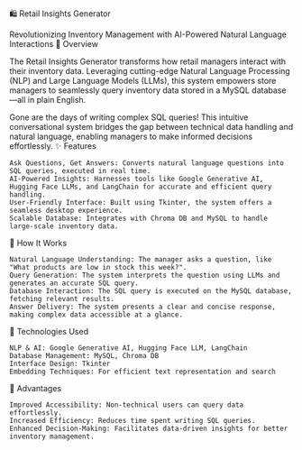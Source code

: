 🛍️ Retail Insights Generator

Revolutionizing Inventory Management with AI-Powered Natural Language Interactions
🌟 Overview

The Retail Insights Generator transforms how retail managers interact with their inventory data. Leveraging cutting-edge Natural Language Processing (NLP) and Large Language Models (LLMs), this system empowers store managers to seamlessly query inventory data stored in a MySQL database—all in plain English.

Gone are the days of writing complex SQL queries! This intuitive conversational system bridges the gap between technical data handling and natural language, enabling managers to make informed decisions effortlessly.
✨ Features

    Ask Questions, Get Answers: Converts natural language questions into SQL queries, executed in real time.
    AI-Powered Insights: Harnesses tools like Google Generative AI, Hugging Face LLMs, and LangChain for accurate and efficient query handling.
    User-Friendly Interface: Built using Tkinter, the system offers a seamless desktop experience.
    Scalable Database: Integrates with Chroma DB and MySQL to handle large-scale inventory data.

🔑 How It Works

    Natural Language Understanding: The manager asks a question, like "What products are low in stock this week?".
    Query Generation: The system interprets the question using LLMs and generates an accurate SQL query.
    Database Interaction: The SQL query is executed on the MySQL database, fetching relevant results.
    Answer Delivery: The system presents a clear and concise response, making complex data accessible at a glance.

🚀 Technologies Used

    NLP & AI: Google Generative AI, Hugging Face LLM, LangChain
    Database Management: MySQL, Chroma DB
    Interface Design: Tkinter
    Embedding Techniques: For efficient text representation and search

🌟 Advantages

    Improved Accessibility: Non-technical users can query data effortlessly.
    Increased Efficiency: Reduces time spent writing SQL queries.
    Enhanced Decision-Making: Facilitates data-driven insights for better inventory management.
